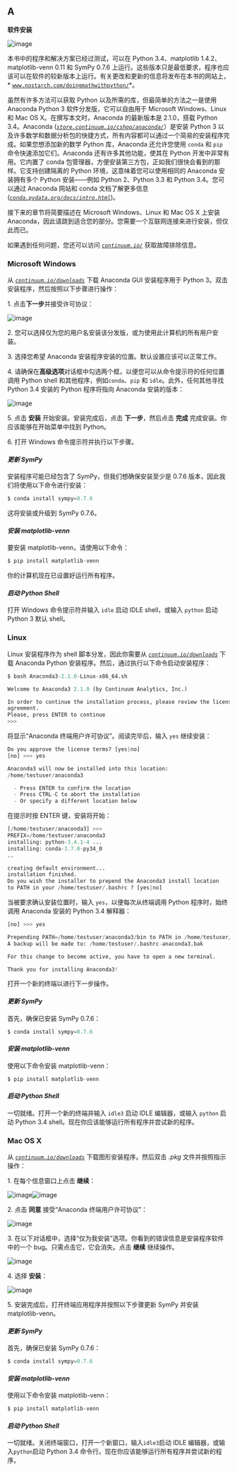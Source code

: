 ## **A**

**软件安装**

![image](img/common-01.jpg)

本书中的程序和解决方案已经过测试，可以在 Python 3.4、matplotlib 1.4.2、matplotlib-venn 0.11 和 SymPy 0.7.6 上运行。这些版本只是最低要求，程序也应该可以在软件的较新版本上运行。有关更改和更新的信息将发布在本书的网站上，* [`www.nostarch.com/doingmathwithpython/`](http://www.nostarch.com/doingmathwithpython/)*。

虽然有许多方法可以获取 Python 以及所需的库，但最简单的方法之一是使用 Anaconda Python 3 软件分发版，它可以自由用于 Microsoft Windows、Linux 和 Mac OS X。在撰写本文时，Anaconda 的最新版本是 2.1.0，搭载 Python 3.4。Anaconda (*[`store.continuum.io/cshop/anaconda/`](https://store.continuum.io/cshop/anaconda/)*）是安装 Python 3 以及许多数学和数据分析包的快捷方式，所有内容都可以通过一个简易的安装程序完成。如果您想添加新的数学 Python 库，Anaconda 还允许您使用 `conda` 和 `pip` 命令快速添加它们。Anaconda 还有许多其他功能，使其在 Python 开发中非常有用。它内置了 conda 包管理器，方便安装第三方包，正如我们很快会看到的那样。它支持创建隔离的 Python 环境，这意味着您可以使用相同的 Anaconda 安装拥有多个 Python 安装——例如 Python 2、Python 3.3 和 Python 3.4。您可以通过 Anaconda 网站和 conda 文档了解更多信息 (*[`conda.pydata.org/docs/intro.html`](http://conda.pydata.org/docs/intro.html)*)。

接下来的章节将简要描述在 Microsoft Windows、Linux 和 Mac OS X 上安装 Anaconda，因此请跳到适合您的部分。您需要一个互联网连接来进行安装，但仅此而已。

如果遇到任何问题，您还可以访问 *[`continuum.io/`](http://continuum.io/)* 获取故障排除信息。

### **Microsoft Windows**

从 *[`continuum.io/downloads`](http://continuum.io/downloads)* 下载 Anaconda GUI 安装程序用于 Python 3。双击安装程序，然后按照以下步骤进行操作：

1\. 点击**下一步**并接受许可协议：

![image](img/f0214-01.jpg)

2\. 您可以选择仅为您的用户名安装该分发版，或为使用此计算机的所有用户安装。

3\. 选择您希望 Anaconda 安装程序安装的位置。默认设置应该可以正常工作。

4\. 请确保在**高级选项**对话框中勾选两个框，以便您可以从命令提示符的任何位置调用 Python shell 和其他程序，例如`conda`、`pip` 和 `idle`。此外，任何其他寻找 Python 3.4 安装的 Python 程序将指向 Anaconda 安装的版本：

![image](img/f0215-01.jpg)

5\. 点击 **安装** 开始安装。安装完成后，点击 **下一步**，然后点击 **完成** 完成安装。你应该能够在开始菜单中找到 Python。

6\. 打开 Windows 命令提示符并执行以下步骤。

#### ***更新 SymPy***

安装程序可能已经包含了 SymPy，但我们想确保安装至少是 0.7.6 版本，因此我们将使用以下命令进行安装：

```py
$ conda install sympy=0.7.6
```

这将安装或升级到 SymPy 0.7.6。

#### ***安装 matplotlib-venn***

要安装 matplotlib-venn，请使用以下命令：

```py
$ pip install matplotlib-venn
```

你的计算机现在已设置好运行所有程序。

#### ***启动 Python Shell***

打开 Windows 命令提示符并输入 `idle` 启动 IDLE shell，或输入 `python` 启动 Python 3 默认 shell。

### **Linux**

Linux 安装程序作为 shell 脚本分发，因此你需要从 *[`continuum.io/downloads`](http://continuum.io/downloads)* 下载 Anaconda Python 安装程序。然后，通过执行以下命令启动安装程序：

```py
$ bash Anaconda3-2.1.0-Linux-x86_64.sh

Welcome to Anaconda3 2.1.0 (by Continuum Analytics, Inc.)

In order to continue the installation process, please review the license
agreement.
Please, press ENTER to continue
>>>
```

将显示“Anaconda 终端用户许可协议”。阅读完毕后，输入 `yes` 继续安装：

```py
Do you approve the license terms? [yes|no]
[no] >>> yes

Anaconda3 will now be installed into this location:
/home/testuser/anaconda3

  - Press ENTER to confirm the location
  - Press CTRL-C to abort the installation
  - Or specify a different location below
```

在提示时按 ENTER 键，安装将开始：

```py
[/home/testuser/anaconda3] >>>
PREFIX=/home/testuser/anaconda3
installing: python-3.4.1-4 ...
installing: conda-3.7.0-py34_0
..

creating default environment...
installation finished.
Do you wish the installer to prepend the Anaconda3 install location
to PATH in your /home/testuser/.bashrc ? [yes|no]
```

当被要求确认安装位置时，输入 `yes`，以便每次从终端调用 Python 程序时，始终调用 Anaconda 安装的 Python 3.4 解释器：

```py
[no] >>> yes

Prepending PATH=/home/testuser/anaconda3/bin to PATH in /home/testuser/.bashrc
A backup will be made to: /home/testuser/.bashrc-anaconda3.bak

For this change to become active, you have to open a new terminal.

Thank you for installing Anaconda3!
```

打开一个新的终端以进行下一步操作。

#### ***更新 SymPy***

首先，确保已安装 SymPy 0.7.6：

```py
$ conda install sympy=0.7.6
```

#### ***安装 matplotlib-venn***

使用以下命令安装 matplotlib-venn：

```py
$ pip install matplotlib-venn
```

#### ***启动 Python Shell***

一切就绪。打开一个新的终端并输入 `idle3` 启动 IDLE 编辑器，或输入 `python` 启动 Python 3.4 shell。现在你应该能够运行所有程序并尝试新的程序。

### **Mac OS X**

从 *[`continuum.io/downloads`](http://continuum.io/downloads)* 下载图形安装程序。然后双击 *.pkg* 文件并按照指示操作：

1\. 在每个信息窗口上点击 **继续**：

![image](img/f0217-01.jpg)![image](img/f0218-01.jpg)

2\. 点击 **同意** 接受“Anaconda 终端用户许可协议”：

![image](img/f0218-02.jpg)

3\. 在以下对话框中，选择“仅为我安装”选项。你看到的错误信息是安装程序软件中的一个 bug。只需点击它，它会消失。点击 **继续** 继续操作。

![image](img/f0219-01.jpg)

4\. 选择 **安装**：

![image](img/f0219-02.jpg)

5\. 安装完成后，打开终端应用程序并按照以下步骤更新 SymPy 并安装 matplotlib-venn。

#### ***更新 SymPy***

首先，确保已安装 SymPy 0.7.6：

```py
$ conda install sympy=0.7.6
```

#### ***安装 matplotlib-venn***

使用以下命令安装 matplotlib-venn：

```py
$ pip install matplotlib-venn
```

#### ***启动 Python Shell***

一切就绪。关闭终端窗口，打开一个新窗口，输入`idle3`启动 IDLE 编辑器，或输入`python`启动 Python 3.4 命令行。现在你应该能够运行所有程序并尝试新的程序。

